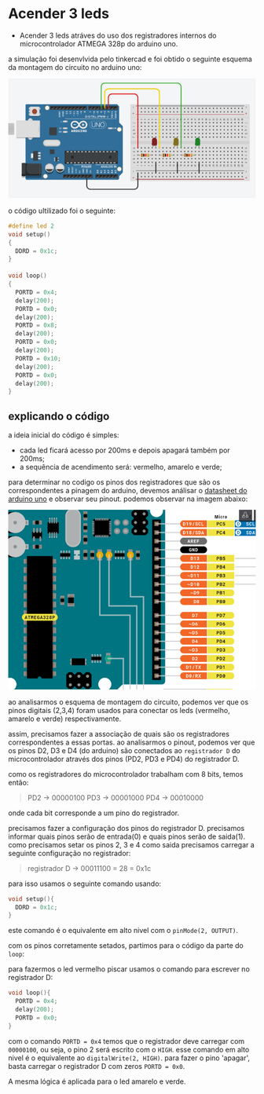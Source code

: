 # Acender 3 leds 

- Acender 3 leds atráves do uso dos registradores internos do microcontrolador ATMEGA 328p do arduino uno.

a simulação foi desenvlvida pelo tinkercad e foi obtido o seguinte esquema da montagem do circuito no arduino uno:
<p align="center">
  <img src="https://github.com/CarlosG18/sd_dca0919/blob/main/exemples/exemple1/esquema1.png" alt="esquema do circuito no arduino">
</p>

o código ultilizado foi o seguinte:

```c++
#define led 2
void setup()
{
  DDRD = 0x1c;
}

void loop()
{
  PORTD = 0x4;
  delay(200);
  PORTD = 0x0;
  delay(200);
  PORTD = 0x8;
  delay(200);
  PORTD = 0x0;
  delay(200);
  PORTD = 0x10;
  delay(200);
  PORTD = 0x0;
  delay(200);
}
```

## explicando o código

a ideia inicial do código é simples:

- cada led ficará acesso por 200ms e depois apagará também por 200ms;
- a sequência de acendimento será: vermelho, amarelo e verde;

para determinar no codigo os pinos dos registradores que são os correspondentes a pinagem do arduino, devemos análisar o [datasheet do arduino uno](https://docs.arduino.cc/hardware/uno-rev3) e observar seu pinout. podemos observar na imagem abaixo:

<p align="center">
  <img src="https://github.com/CarlosG18/sd_dca0919/blob/main/exemples/exemple1/pinout_uno.png" alt="pinout do arduino uno">
</p>

ao analisarmos o esquema de montagem do circuito, podemos ver que os pinos digitais (2,3,4) foram usados para conectar os leds (vermelho, amarelo e verde) respectivamente. 

assim, precisamos fazer a associação de quais são os registradores correspondentes a essas portas. ao analisarmos o pinout, podemos ver que os pinos D2, D3 e D4 (do arduino) são conectados ao `registrador D` do microcontrolador através dos pinos (PD2, PD3 e PD4) do registrador D.

como os registradores do microcontrolador trabalham com 8 bits, temos então:

> PD2 -> 00000100
> PD3 -> 00001000
> PD4 -> 00010000

onde cada bit corresponde a um pino do registrador.

precisamos fazer a configuração dos pinos do registrador D. precisamos informar quais pinos serão de entrada(0) e quais pinos serão de saida(1). como precisamos setar os pinos 2, 3 e 4 como saida precisamos carregar a seguinte configuração no registrador:

> registrador D -> 00011100 = 28 = 0x1c

para isso usamos o seguinte comando usando:

```c++
void setup(){
  DDRD = 0x1c;
}
```
este comando é o equivalente em alto nivel com o `pinMode(2, OUTPUT)`.

com os pinos corretamente setados, partimos para o código da parte do `loop`:

para fazermos o led vermelho piscar usamos o comando para escrever no registrador D:

```c++
void loop(){
  PORTD = 0x4;
  delay(200);
  PORTD = 0x0;
}
```
com o comando `PORTD = 0x4` temos que o registrador deve carregar com `00000100`, ou seja, o pino 2 será escrito com o `HIGH`. esse comando em alto nivel é o equivalente ao `digitalWrite(2, HIGH)`. para fazer o pino 'apagar', basta carregar o registrador D com zeros `PORTD = 0x0`.

A mesma lógica é aplicada para o led amarelo e verde.
